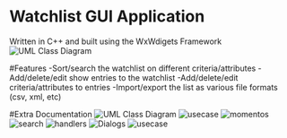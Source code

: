 # Watchlist GUI Application
Written in C++ and built using the WxWdigets Framework
![UML Class Diagram](https://github.com/Wwaylon/Watchlist-Application/assets/102841024/58cc6464-3990-4fe5-84f5-4e648ed832d1)

#Features
-Sort/search the watchlist on different criteria/attributes 
-Add/delete/edit show entries to the watchlist 
-Add/delete/edit criteria/attributes to entries 
-Import/export the list as various file formats (csv, xml, etc)

#Extra Documentation
![UML Class Diagram](https://github.com/Wwaylon/Watchlist-Application/assets/102841024/034e5eed-484c-49cc-b579-954b6111f707)
![usecase](https://github.com/Wwaylon/Watchlist-Application/assets/102841024/06b30638-9b14-41ad-9d26-e64a0405248d)
![momentos](https://github.com/Wwaylon/Watchlist-Application/assets/102841024/51ddfc91-217a-4102-a141-fc4fbd9a42c3)
![search](https://github.com/Wwaylon/Watchlist-Application/assets/102841024/f844b506-bfb7-4dbb-9459-2ba28130ce18)
![handlers](https://github.com/Wwaylon/Watchlist-Application/assets/102841024/67de3b72-25ac-402d-b2f0-a6b616abd42d)
![Dialogs](https://github.com/Wwaylon/Watchlist-Application/assets/102841024/f6b27ed5-a1cc-479d-abea-d9a632ebd453)
![usecase](https://github.com/Wwaylon/Watchlist-Application/assets/102841024/375beab7-4f32-4795-8ea3-d91f36066811)
